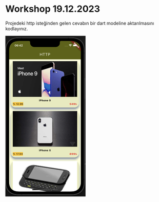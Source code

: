 # Workshop 19.12.2023

Projedeki http isteğinden gelen cevabın bir dart modeline aktarılmasını kodlayınız.

<img src="https://github.com/beyzakoser/flutter-workshops/blob/main/workshop10/httpexample/img/img.png" width="250" height="500">
